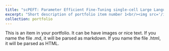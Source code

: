```yaml
---
title: "scPEFT: Parameter Efficient Fine-Tuning single-cell Large Language Models"
excerpt: "Short description of portfolio item number 1<br/><img src='/images/scPEFT.jpg'>"
collection: portfolio
---
```


This is an item in your portfolio. It can be have images or nice text. If you name the file .md, it will be parsed as markdown. If you name the file .html, it will be parsed as HTML. 
